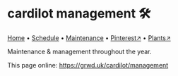# cardilot management 🛠️

[Home](https://grwd.uk/cardilot/) • [Schedule](https://grwd.uk/cardilot/schedule) • [Maintenance](https://grwd.uk/cardilot/management) • [Pinterest↗](https://pinterest.co.uk/NatureWorksGarden/cardilot) • [Plants↗](https://bit.ly/cardilot-plants)

Maintenance & management throughout the year.

This page online: <https://grwd.uk/cardilot/management>
